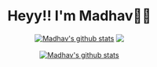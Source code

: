 <p><h1 align="center">Heyy!! I'm Madhav✌🏻</h1></p>
<div align="center"><a href="https://github.com/Madhavarora05/github-readme-stats"><img align="center" src="https://github-readme-stats.vercel.app/api?username=Madhavarora05&show_icons=true&include_all_commits=true&theme=buefy&hide_border=true" alt="Madhav's github stats" /></a>
<a href="https://github.com/Madhavarora05/github-readme-stats"><img align="center" src="https://github-readme-stats.vercel.app/api/top-langs/?username=Madhavarora05&layout=compact&theme=buefy&hide_border=true" /></a></div><br>
<div align="center"><a href="https://github4life.herokuapp.com/Madhavarora05"><img align="center" src="https://github4life.herokuapp.com/Madhavarora05.gif?z=6" alt="Madhav's github stats" /></a></div>
<!--
**Madhavarora05/Madhavarora05** is a ✨ _special_ ✨ repository because its `README.md` (this file) appears on your GitHub profile.

Here are some ideas to get you started:

- 🔭 I’m currently working on ...
- 🌱 I’m currently learning ...
- 👯 I’m looking to collaborate on ...
- 🤔 I’m looking for help with ...
- 💬 Ask me about ...
- 📫 How to reach me: ...
- 😄 Pronouns: ...
- ⚡ Fun fact: ...
-->
|<a href="https://github.com/Madhavarora05/github-readme-stats"><img align="center" src="https://github-readme-stats.vercel.app/api?username=Madhavarora05&show_icons=true&include_all_commits=true&theme=buefy&hide_border=true" alt="Madhav's github stats" /></a> | <a href="https://github.com/Madhavarora05/github-readme-stats"><img align="center" src="https://github-readme-stats.vercel.app/api/top-langs/?username=Madhavarora05&layout=compact&theme=buefy&hide_border=true" /></a> |

